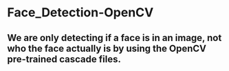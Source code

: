 # Face_Detection-OpenCV

## We are only detecting if a face is in an image, not who the face actually is by using the OpenCV pre-trained cascade files.
